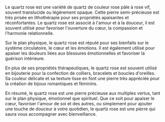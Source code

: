 Le quartz rose est une variété de quartz de couleur rose pâle à rose vif, souvent translucide ou légèrement opaque. Cette pierre semi-précieuse est très prisée en lithothérapie pour ses propriétés apaisantes et réconfortantes. Le quartz rose est associé à l'amour et à la douceur, il est souvent utilisé pour favoriser l'ouverture du cœur, la compassion et l'harmonie relationnelle.

Sur le plan physique, le quartz rose est réputé pour ses bienfaits sur le système circulatoire, le cœur et les émotions. Il est également utilisé pour apaiser les douleurs liées aux blessures émotionnelles et favoriser la guérison intérieure.

En plus de ses propriétés thérapeutiques, le quartz rose est souvent utilisé en bijouterie pour la confection de colliers, bracelets et boucles d'oreilles. Sa couleur délicate et sa texture lisse en font une pierre très appréciée pour la création de bijoux romantiques et féminins.

En résumé, le quartz rose est une pierre précieuse aux multiples vertus, tant sur le plan physique, émotionnel que spirituel. Que ce soit pour apaiser le cœur, favoriser l'amour de soi et des autres, ou simplement pour ajouter une touche de douceur à votre quotidien, le quartz rose est une pierre qui saura vous accompagner avec bienveillance.